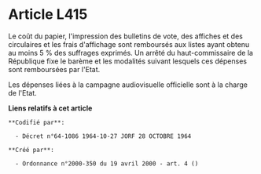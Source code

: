 # Article L415

Le coût du papier, l'impression des bulletins de vote, des affiches et des circulaires et les frais d'affichage sont
remboursés aux listes ayant obtenu au moins 5 % des suffrages exprimés. Un arrêté du haut-commissaire de la République fixe
le barème et les modalités suivant lesquels ces dépenses sont remboursées par l'Etat.

Les dépenses liées à la campagne audiovisuelle officielle sont à la charge de l'Etat.

**Liens relatifs à cet article**

	**Codifié par**:

	  - Décret n°64-1086 1964-10-27 JORF 28 OCTOBRE 1964

	**Créé par**:

	  - Ordonnance n°2000-350 du 19 avril 2000 - art. 4 ()
